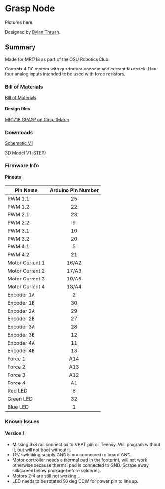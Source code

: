 # Grasp Node

Pictures here.

Designed by [Dylan Thrush](www.dylanthrush.com).

## Summary

Made for MR1718 as part of the OSU Robotics Club.

Controls 4 DC motors with quadrature encoder and current feedback. Has four analog inputs intended to be used with force resistors.

### Bill of Materials

[Bill of Materials](https://docs.google.com/spreadsheets/d/1zSJRJATg0B-pW4RrPtu3-lWw_H9taLzccoVNc3EoKm8/edit?usp=sharing)

#### Design files

[MR1718 GRASP on CircuitMaker](https://workspace.circuitmaker.com/Projects/Details/Dylan-Thrush-2/MR1718-GRASP)

### Downloads

[Schematic V1](files/grasp-v1-schematic.pdf)

[3D Model V1 (STEP)](files/grasp.step)

### Firmware Info

#### Pinouts

| Pin Name | Arduino Pin Number |
| -------- | :----------------: |
| PWM 1.1 | 25 |
| PWM 1.2 | 22 |
| PWM 2.1 | 23 |
| PWM 2.2 | 9 |
| PWM 3.1 | 10 |
| PWM 3.2 | 20 |
| PWM 4.1 | 5 |
| PWM 4.2 | 21 |
| Motor Current 1 | 16/A2 |
| Motor Current 2 | 17/A3 |
| Motor Current 3 | 19/A5 |
| Motor Current 4 | 18/A4 |
| Encoder 1A | 2 |
| Encoder 1B | 30 |
| Encoder 2A | 29 |
| Encoder 2B | 27 |
| Encoder 3A | 28 |
| Encoder 3B | 12 |
| Encoder 4A | 11 |
| Encoder 4B | 13 |
| Force 1 | A14 |
| Force 2 | A13 |
| Force 3 | A12 |
| Force 4 | A1| 
| Red LED | 6 |
| Green LED | 32 |
| Blue LED | 1 |

### Known Issues

#### Version 1
- Missing 3v3 rail connection to VBAT pin on Teensy. Will program without it, but will not boot without it.
- 12V switching supply GND is not connected to board GND.
- Motor controller needs a thermal pad in the footprint, will not work otherwise because thermal pad is connected to GND. Scrape away silkscreen below package before soldering.
- Motors 2-4 are still not working...
- LED needs to be rotated 90 deg CCW for power pin to line up.
